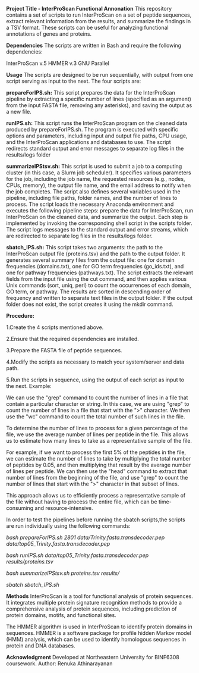 **Project Title - InterProScan Functional Annonation**
This repository contains a set of scripts to run InterProScan on a set of peptide sequences, extract 
relevant information from the results, and summarize the findings in a TSV format. These scripts can be useful for analyzing functional annotations of genes and proteins.

**Dependencies**
The scripts are written in Bash and require the following dependencies:

InterProScan v.5 
HMMER v.3
GNU Parallel

**Usage**
The scripts are designed to be run sequentially, with output from one script serving as input to the next.
The four scripts are:

**prepareForIPS.sh:**
This script prepares the data for the InterProScan pipeline by extracting a specific number of lines 
(specified as an argument) from the input FASTA file, removing any asterisks), and saving the output as a new file.

**runIPS.sh:**
This script runs the InterProScan program on the cleaned data produced by prepareForIPS.sh. 
The program is executed with specific options and parameters, including input and output file paths, CPU usage, and the InterProScan applications and databases to use. The script redirects standard output and error messages to separate log files in the results/logs folder

**summarizeIPStsv.sh:**
This script is used to submit a job to a computing cluster (in this case, a Slurm job scheduler). 
It specifies various parameters for the job, including the job name, the requested resources 
(e.g., nodes, CPUs, memory), the output file name, and the email address to notify when the job completes. 
The script also defines several variables used in the pipeline, including file paths, folder names, 
and the number of lines to process. The script loads the necessary Anaconda environment and
executes the following pipeline steps: 
prepare the data for InterProScan, run InterProScan on the cleaned data, and summarize the output. 
Each step is implemented by invoking the corresponding shell script in the scripts folder. 
The script logs messages to the standard output and error streams, which are redirected to 
separate log files in the results/logs folder.

**sbatch_IPS.sh:** 
This script takes two arguments: the path to the InterProScan output file (proteins.tsv) 
and the path to the output folder. It generates several summary 
files from the output file: one for domain frequencies (domains.txt), one for GO term frequencies (go_ids.txt),
and one for pathway frequencies (pathways.txt). The script extracts the relevant fields from the input file
using the cut command, and then applies various Unix commands (sort, uniq, perl) to count the occurrences
of each domain, GO term, or pathway. 
The results are sorted in descending order of frequency and written to separate text files in the output folder.
If the output folder does not exist, the script creates it using the mkdir command.

**Procedure:**

1.Create the 4 scripts mentioned above.

2.Ensure that the required dependencies are installed.

3.Prepare the FASTA file of peptide sequences.

4.Modify the scripts as necessary to match your system/server and data path.

5.Run the scripts in sequence, using the output of each script as input to the next.
Example:

We can use the "grep" command to count the number of lines in a file that contain a particular character or string. In this case, we are using "grep" to count the number of lines in a file that start with the ">" character. We then use the "wc" command to count the total number of such lines in the file.

To determine the number of lines to process for a given percentage of the file, we use the average number of lines per peptide in the file. This allows us to estimate how many lines to take as a representative sample of the file.

For example, if we want to process the first 5% of the peptides in the file, we can estimate the number of lines to take by multiplying the total number of peptides by 0.05, and then multiplying that result by the average number of lines per peptide. We can then use the "head" command to extract that number of lines from the beginning of the file, and use "grep" to count the number of lines that start with the ">" character in that subset of lines.

This approach allows us to efficiently process a representative sample of the file without having to process the entire file, which can be time-consuming and resource-intensive.

In order to test the pipelines before running the sbatch scripts,the scripts are run individually using the following commands:
 
*bash prepareForIPS.sh 2801 data/Trinity.fasta.transdecoder.pep data/top05_Trinity.fasta.transdecoder.pep*

*bash runIPS.sh data/top05_Trinity.fasta.transdecoder.pep results/proteins.tsv*

*bash summarizeIPStsv.sh proteins.tsv results/*

*sbatch sbatch_IPS.sh*

**Methods**
InterProScan is a tool for functional analysis of protein sequences.
It integrates multiple protein signature recognition methods to provide a comprehensive analysis of protein sequences, 
including prediction of protein domains, motifs, and functional sites.

The HMMER algorithm is used in InterProScan to identify protein domains in sequences. 
HMMER is a software package for profile hidden Markov model (HMM) analysis, which can be used to identify 
homologous sequences in protein and DNA databases.

**Acknowledgment**
Developed at Northeastern University for BINF6308 coursework.
Author: Renuka Athinarayanan

